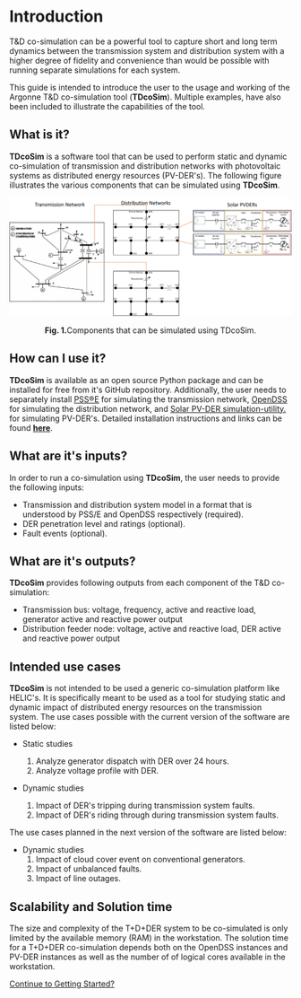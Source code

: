 # Introduction

T&D co-simulation can be a powerful tool to capture short and long term dynamics between the transmission system and distribution system with a higher degree of fidelity and convenience than would be possible with running separate simulations for each system.

This guide is intended to introduce the user to the usage and working of the Argonne T&D co-simulation tool (**TDcoSim**). Multiple examples, have also been included to illustrate the capabilities of the tool.

## What is it?

**TDcoSim** is a software tool that  can be used to perform static and dynamic co-simulation of transmission and distribution networks with photovoltaic systems as distributed energy resources (PV-DER's). The following figure illustrates the various components that can be simulated using **TDcoSim**. 

![14-bus transmission, 13-bus distribution network, and Solar PVDER](images/simulation_objects.png)

<p align="center">
  <strong>Fig. 1.</strong>Components that can be simulated using TDcoSim.
</p>

## How can I use it?
**TDcoSim** is available as an open source Python package and can be installed for free from it's GitHub repository. Additionally, the user needs to separately install [PSS®E](https://new.siemens.com/global/en/products/energy/services/transmission-distribution-smart-grid/consulting-and-planning/pss-software/pss-e.html) for simulating the transmission network, [OpenDSS](https://sourceforge.net/projects/electricdss/) for simulating the distribution network, and [Solar PV-DER simulation-utility.](https://github.com/sibyjackgrove/SolarPV-DER-simulation-utility) for simulating PV-DER's. Detailed installation instructions and links can be found [**here**](user_guide_installation.md).

## What are it's inputs?

In order to run a co-simulation using **TDcoSim**, the user needs to provide the following inputs:

* Transmission and distribution system model in a format that is understood by PSS/E and OpenDSS respectively (required).
* DER penetration level and ratings (optional).
* Fault events (optional).

## What are it's outputs?

**TDcoSim** provides following outputs from each component of the T&D co-simulation:

* Transmission bus: voltage, frequency, active and reactive load, generator active and reactive power output
* Distribution feeder node: voltage, active and reactive load, DER active and reactive power output

## Intended use cases

**TDcoSim** is not intended to be used a generic co-simulation platform like HELIC's. It is specifically meant to be used as a tool for studying static and dynamic impact of distributed energy resources on the transmission system. The use cases possible with the current version of the software are listed below:

* Static studies
  1. Analyze generator dispatch with DER over 24 hours.
  2. Analyze voltage profile with DER.

* Dynamic studies
  1. Impact of DER's tripping during transmission system faults.
  2. Impact of DER's riding through during transmission system faults.

The use cases planned in the next version of the software are listed below:

* Dynamic studies
  1. Impact of cloud cover event on conventional generators.
  2. Impact of unbalanced faults.
  3. Impact of line outages. 

## Scalability and Solution time

The size and complexity of the T+D+DER system to be co-simulated is only limited by the available  memory (RAM) in the workstation. The solution time for a T+D+DER co-simulation depends both on the OpenDSS instances and PV-DER instances as well as the number of of logical cores available in the workstation. 

[Continue to Getting Started?](user_guide_getting_started.md) 